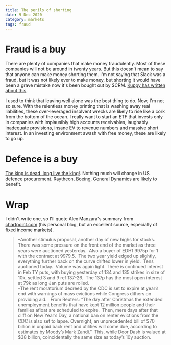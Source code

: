 ```yaml
---
title: The perils of shorting
date: 9 Dec 2020
category: markets
tags: fraud
---
```


# Fraud is a buy

There are plenty of companies that make money fraudulently.
Most of these companies will not be around in twenty years.
But this doesn't mean to say that anyone can make money shorting them.
I'm not saying that Slack was a fraud, but it was not likely ever to make money, but shorting it would have been a grave mistake now it's been bought out by $CRM.
[Kuppy has written about this](https://adventuresincapitalism.com/2010/03/12/a-short-story/). 

I used to think that leaving well alone was the best thing to do. 
Now, I'm not so sure. 
With the relentless money printing that is washing away real liabilities, these over-leveraged insolvent wrecks are likely to rise like a cork from the bottom of the ocean.
I really want to start an ETF that invests only in companies with implausibly high accounts receivables, laughably inadequate provisions, insane EV to revenue numbers and massive short interest. In an investing environment awash with free money, these are likely to go up.

# Defence is a buy

[The king is dead, long live the king!](https://popular.info/p/the-department-of-defense-contractors?token=eyJ1c2VyX2lkIjoxMTAyMDI1LCJwb3N0X2lkIjoyMzQ1MTg0OSwiXyI6Ik5GZksrIiwiaWF0IjoxNjA3NTA5NDk1LCJleHAiOjE2MDc1MTMwOTUsImlzcyI6InB1Yi0xNjY0Iiwic3ViIjoicG9zdC1yZWFjdGlvbiJ9.L3zPIqMtWzMX92bD4g5C8g7tdA8srMEXzSvXKj8VlfI). Nothing much will change in US defence procurement. 
Raytheon, Boeing, General Dynamics are likely to benefit.

# Wrap

I didn't write one, so I'll quote Alex Manzara's summary from [chartpoint.com](https://www.chartpoint.com/a-billion-here-a-billion-there-it-adds-up/) (his personal blog, but an excellent source, especially of fixed income markets).

> –Another stimulus proposal, another day of new highs for stocks.  There was some pressure on the front end of the market as three years were auctioned yesterday.  Also a buyer of EDH1 9975p for 1 with the contract at 9979.5.  The two year yield edged up slightly, everything further back on the curve drifted lower in yield.  Tens auctioned today.  Volume was again light. There is continued interest in Feb TY puts, with buying yesterday of 134 and 135 strikes in size of 10k, settled 3 and 9 ref 137-26.  The 137p has the most open interest at 79k as long Jan puts are rolled.  
> –The rent moratorium decreed by the CDC is set to expire at year’s end with warnings of mass evictions while Congress dithers on providing aid.   From Reuters: “The day after Christmas the extended unemployment benefits that have kept 12 million people and their families afloat are scheduled to expire.  Then, mere days after that cliff on New Year’s Day, a national ban on renter evictions from the CDC is also set to lapse. Overnight, an unprecedented bill of $70 billion in unpaid back rent and utilities will come due, according to estimates by Moody’s Mark Zandi.”  This, while Door Dash is valued at $38 billion, coincidentally the same size as today’s 10y auction.



